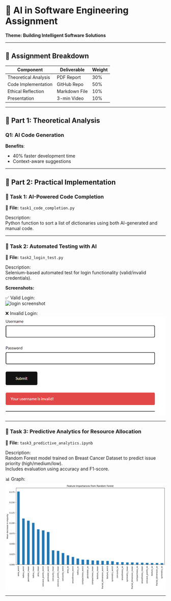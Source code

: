 # 🎯 AI in Software Engineering Assignment  
**Theme: Building Intelligent Software Solutions**   

---

## 📝 **Assignment Breakdown**  
| Component               | Deliverable          | Weight |  
|-------------------------|----------------------|--------|  
| Theoretical Analysis    | PDF Report           | 30%    |  
| Code Implementation     | GitHub Repo          | 50%    |  
| Ethical Reflection      | Markdown File        | 10%    |  
| Presentation            | 3-min Video          | 10%    |  

---

## 🧠 **Part 1: Theoretical Analysis**  

### Q1: AI Code Generation  
**Benefits**:  

+ 40% faster development time  
+ Context-aware suggestions

---

## 🤖 Part 2: Practical Implementation

### 🔸 Task 1: AI-Powered Code Completion

📂 **File:** `task1_code_completion.py`

Description:  
Python function to sort a list of dictionaries using both AI-generated and manual code.

---

### 🔸 Task 2: Automated Testing with AI

📂 **File:** `task2_login_test.py`

Description:  
Selenium-based automated test for login functionality (valid/invalid credentials).

**Screenshots:**  

✅ Valid Login:  
![login screenshot](test_login.png)  

❌ Invalid Login:  
![Invalid screenshot](test_invalid.png)  

---

### 🔸 Task 3: Predictive Analytics for Resource Allocation

📂 **File:** `task3_predictive_analytics.ipynb`

Description:  
Random Forest model trained on Breast Cancer Dataset to predict issue priority (high/medium/low).  
Includes evaluation using accuracy and F1-score.

📊 Graph:  
![Task 3 Graph](task3_graph.png)

---
